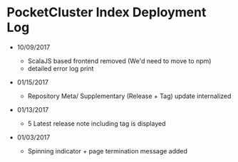 # PocketCluster Index Deployment Log

- 10/09/2017
  * ScalaJS based frontend removed (We'd need to move to npm)
  * detailed error log print

- 01/15/2017
  * Repository Meta/ Supplementary (Release + Tag) update internalized

- 01/13/2017
  * 5 Latest release note including tag is displayed

- 01/03/2017
  * Spinning indicator + page termination message added
